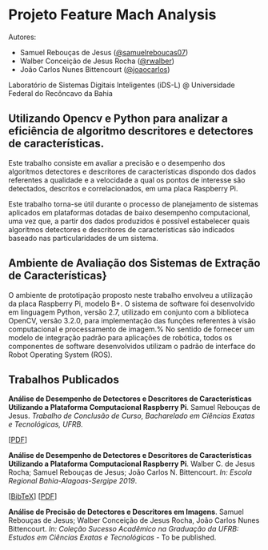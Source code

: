 # Projeto Feature Mach Analysis

Autores:

- Samuel Rebouças de Jesus ([@samuelreboucas07](https://github.com/samuelreboucas07))
- Walber Conceição de Jesus Rocha ([@rwalber](https://github.com/rwalber))
- João Carlos Nunes Bittencourt ([@joaocarlos](https://github.com/joaocarlos))

Laboratório de Sistemas Digitais Inteligentes (iDS-L) @ Universidade Federal do Recôncavo da Bahia

## Utilizando Opencv e Python para analizar a eficiência de algoritmo descritores e detectores de características.

Este trabalho consiste em avaliar a precisão e o desempenho dos algoritmos detectores e descritores de características dispondo dos dados referentes a qualidade e a velocidade a qual os pontos de interesse são detectados, descritos e correlacionados, em uma placa Raspberry Pi. 

Este trabalho torna-se útil durante o processo de planejamento de sistemas aplicados em plataformas dotadas de baixo desempenho computacional, uma vez que, a partir dos dados produzidos é possível estabelecer quais algoritmos detectores e descritores de características são indicados baseado nas particularidades de um sistema.

## Ambiente de Avaliação dos Sistemas de Extração de Características}

O ambiente de prototipação proposto neste trabalho envolveu a utilização da placa Raspberry Pi, modelo B+. O sistema de software foi desenvolvido em linguagem Python, versão 2.7, utilizado em conjunto com a biblioteca OpenCV, versão 3.2.0, para implementação das funções referentes à visão computacional e processamento de imagem.% No sentido de fornecer um modelo de integração padrão para aplicações de robótica, todos os componentes de software desenvolvidos utilizam o padrão de interface do Robot Operating System (ROS).

## Trabalhos Publicados

**Análise de Desempenho de Detectores e Descritores de Características Utilizando a Plataforma Computacional Raspberry Pi**. Samuel Rebouças de Jesus. *Trabalho de Conclusão de Curso, Bacharelado em Ciências Exatas e Tecnológicas, UFRB.*

[[PDF](https://www2.ufrb.edu.br/bcet/components/com_chronoforms5/chronoforms/uploads/tcc/20190604195551_2018.2_TCC_Samuel_Reboucas_-_Analise_detec_desc_caracteristicas.pdf	"Análise de Desempenho de Detectores e Descritores de Características Utilizando a Plataforma Computacional Raspberry Pi")]

**Análise de Desempenho de Detectores e Descritores de Características Utilizando a Plataforma Computacional Raspberry Pi**. Walber C. de Jesus Rocha; Samuel Rebouças de Jesus; João Carlos N. Bittencourt. *In: Escola Regional Bahia-Alagoas-Sergipe 2019*. 

[[BibTeX](https://scholar.googleusercontent.com/scholar.bib?q=info:v5U7de2VEwQJ:scholar.google.com/&output=citation&scisdr=CgUwocpBEKvDsoUVudA:AAGBfm0AAAAAXkgQodD5EYx5xaTJ0jw5JITFIn5weeXu&scisig=AAGBfm0AAAAAXkgQoX5zyL7cExI0x-TqJWZDyMkr6019&scisf=4&ct=citation&cd=-1&hl=pt-BR)] [[PDF](https://sol.sbc.org.br/index.php/erbase/article/view/8998/8899)] 

**Análise de Precisão de Detectores e Descritores em Imagens**. Samuel Rebouças de Jesus; Walber Conceição de Jesus Rocha, João Carlos Nunes Bittencourt. *In: Coleção Sucesso Acadêmico na Graduação da UFRB: Estudos em Ciências Exatas e Tecnológicas* - To be published.
